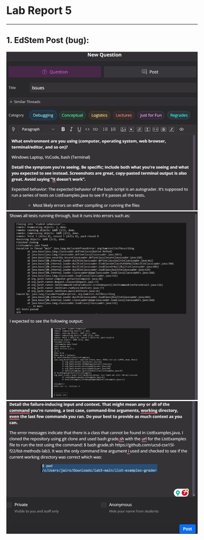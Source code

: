 # Lab Report 5
***

## 1. EdStem Post (bug):

![image](ennt11.png)
![image](ennt12.png)
![image](ennt13.png)



